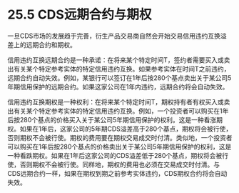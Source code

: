 # 25.5 CDS远期合约与期权


一旦CDS市场的发展趋于完善，衍生产品交易商自然会开始交易信用违约互换溢差上的远期合约和期权。


信用违约互换远期合约是一种承诺：在将来某个特定时间T，签约者需要买入或卖出有关某个特定参考实体的特定信用违约互换。如果参考实体在时间T之前违约，远期合约自动失效。例如，某银行可以签订在1年后按280个基点卖出关于某公司5年期信用保护的远期合约。如果这家公司在1年内违约，远期合约将会自动失效。


信用违约互换期权是一种权利：在将来某个特定时间T，期权持有者有权买入或卖出有关某个特定参考实体的特定信用违约互换。例如，一个投资者可以购买在1年后按280个基点的价格买入关于某公司5年期信用保护的权利。这是一种看涨期权。如果在1年后，这家公司的5年期CDS溢差高于280个基点，期权将会被行使，否则期权不会被行使。期权的费用要在期权交易成交时付清。类似地，一个投资者可以购买在1年后按280个基点的价格卖出关于某公司5年期信用保护的权利，这是一种看跌期权。如果在1年后这家公司的CDS溢差低于280个基点，期权将会被行使，否则期权不会被行使。同样地，期权的费用也必须在交易成交时付清。与CDS远期合约一样，如果在期权到期之前参考实体违约，CDS期权合约将会自动失效。